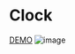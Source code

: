 # Clock
[DEMO](https://lnnhpmp.github.io/Clock/clock.html)
![image](https://github.com/lnnhpmp/Clock/blob/master/images/clock.png)
